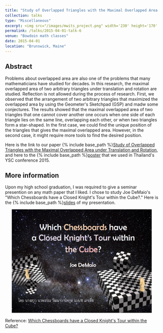 ```yaml
---
title: "Study of Overlapped Triangles with the Maximal Overlapped Area under Translation and Rotation"
collection: talks
type: "Miscellaneous" 
excerpt: <img src="/images/mwits_project.png" width='230' height='170' align="right" hspace="20"> In 2015, Poom Lertpinyowong, Krittamed Lengrugsa, and I contucted the math project together. The project has been presented in Thaiand's YSC (Young Scientist Competition) 2015 and the Kolmokorov readings in 2016. The advisors of this work were Professors Sittichoke Som-am from Mahidol Wittayanusorn School and Wacharin Wichiramala from Chulalongkorn University.
permalink: /talks/2015-04-01-talk-6
venue: "Bowdoin math classes"
date: 2015-04-01
location: "Brunswick, Maine"
---
```


Abstract
---
Problems about overlapped area are also one of the problems that many mathematicians have studied for decades. In this research, the maximal overlapped area
of two arbitrary triangles under translation and rotation are studied. Reflection is not allowed during the process of research. First, we observed that the arrangement of two arbitrary triangles that maximized the overlapped area by using the Geometer's Sketchpad (GSP) and madw some conjectures. The results showed that the maximal overlapped area of two triangles that one cannot cover another one occurs when one side of each triangle lies on the same line, overlapping each other, or when two triangles form a star-shaped. In the first case, we could find the unique position of the triangles that gives the maximal overlapped area. However, in the second case, it might require more tools to find the desired position. 


Here is the link to our paper {% include base_path %}[Study of Overlapped Triangles with the Maximal Overlapped Area under Translation and Rotation](http://ploynawapan.github.io/files/mwitsproject.pdf), and here to the {% include base_path %}[poster](http://ploynawapan.github.io/files/POSTER-YSC.pdf) that we used in Thailand's YSC conference 2015.


More information
------
Upon my high school graduation, I was required to give a seminar presention on any math paper that I liked. I chose to study Joe DeMaio's "Which Chessboards have a Closed Knight's Tour within the Cube?."  Here is the {% include base_path %}[slides](http://ploynawapan.github.io/files/FINAL_SEMINAR.pdf) of my presentation. 

<p align="center">
  <img width="460" height="340" src="/images/checkboard.png">
</p>

Reference: [Which Chessboards have a Closed Knight's Tour within the Cube?](https://www.combinatorics.org/ojs/index.php/eljc/article/view/v14i1r32)

